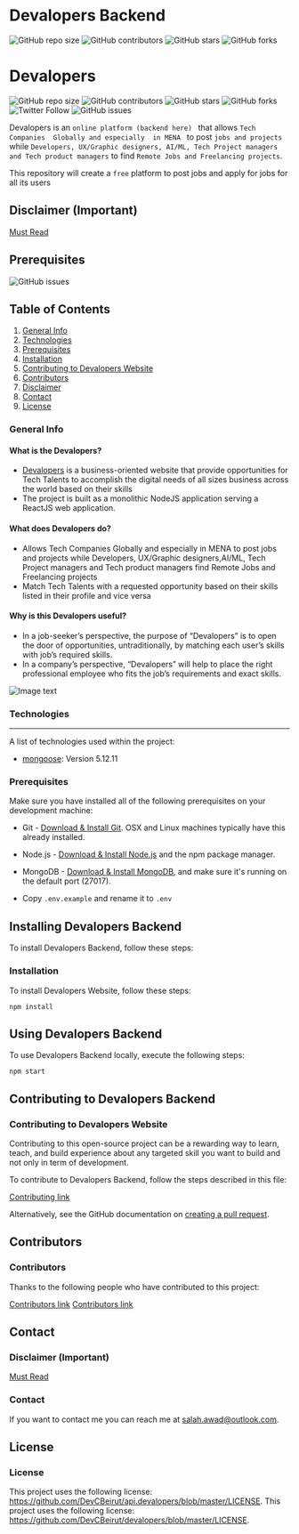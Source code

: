 # Devalopers Backend

![GitHub repo size](https://img.shields.io/github/repo-size/DevCBeirut/api.devalopers)
![GitHub contributors](https://img.shields.io/github/contributors/DevCBeirut/api.devalopers)
![GitHub stars](https://img.shields.io/github/stars/DevCBeirut/api.devalopers?style=social)
![GitHub forks](https://img.shields.io/github/forks/DevCBeirut/api.devalopers?style=social)
# Devalopers 
![GitHub repo size](https://img.shields.io/github/repo-size/DevCBeirut/api.devalopers)
![GitHub contributors](https://img.shields.io/github/contributors/DevCBeirut/api.devalopers)
![GitHub stars](https://img.shields.io/github/stars/DevCBeirut/devalopers?style=social)
![GitHub forks](https://img.shields.io/github/forks/DevCBeirut/devalopers?style=social)
![Twitter Follow](https://img.shields.io/twitter/follow/salahelawad?style=social)
![GitHub issues](https://img.shields.io/github/issues/DevCBeirut/api.devalopers)


Devalopers is an `online platform (backend here) ` that allows `Tech Companies  Globally and especially  in MENA ` to post `jobs and projects` while `Developers, UX/Graphic designers, AI/ML, Tech Project managers and Tech product managers` to find `Remote Jobs and Freelancing projects`.

This repository will create a `free` platform to post jobs and apply for jobs for all its users

## Disclaimer (Important) 
[Must Read](https://gist.github.com/salahawad/b0aa89e54a1d2b4dd599bc49c0a7c63e)

## Prerequisites
![GitHub issues](https://img.shields.io/github/issues/DevCBeirut/devalopers)

## Table of Contents
1. [General Info](#generalinfo)
2. [Technologies](#technologies)
3. [Prerequisites](#prerequisites)
4. [Installation](#installation)
5. [Contributing to Devalopers Website](#contributing)
6. [Contributors](#contributors)
7. [Disclaimer](#disclaimer)
8. [Contact](#contact)
9. [License](#license)
### General Info <a name="generalinfo"></a>
#### What is the Devalopers? #### 
- [Devalopers](https://devalopers.com/) is a business-oriented website that provide opportunities for Tech Talents to accomplish the digital needs of all sizes business across the world based on their skills
- The project is built as a monolithic NodeJS application serving a ReactJS web application.
#### What does  Devalopers do? #### 
- Allows Tech Companies Globally and especially in MENA to post jobs and projects while Developers, UX/Graphic designers,AI/ML, Tech Project managers and Tech product managers find Remote Jobs and Freelancing projects
- Match Tech Talents with a requested opportunity based on their skills listed in their profile and vice versa
#### Why is this Devalopers useful? #### 
- In a job-seeker’s perspective, the purpose of “Devalopers” is to open the door of opportunities, untraditionally, by matching each user’s skills with job’s required skills.
- In a company’s perspective, “Devalopers” will help to place the right professional employee who fits the job’s requirements and exact skills.

![Image text](https://devalopers.com/static/media/map-banner.561a61b8.png) 
### Technologies <a name="technologies"></a>
***
A list of technologies used within the project:
* [mongoose](https://mongoosejs.com/): Version 5.12.11
### Prerequisites <a name="prerequisites"></a>
Make sure you have installed all of the following prerequisites on your development machine:
* Git - [Download & Install Git](https://git-scm.com/downloads). OSX and Linux machines typically have this already installed.
* Node.js - [Download & Install Node.js](https://nodejs.org/en/download/) and the npm package manager.
* MongoDB - [Download & Install MongoDB](http://www.mongodb.org/downloads), and make sure it's running on the default port (27017).

* Copy `.env.example` and rename it to `.env` 

## Installing Devalopers Backend

To install Devalopers Backend, follow these steps:
### Installation <a name="installation"></a>
To install Devalopers Website, follow these steps:
```
npm install
```
## Using Devalopers Backend

To use Devalopers Backend locally, execute the following steps:

```
npm start
```



## Contributing to Devalopers Backend
### Contributing to Devalopers Website <a name="contributing"></a>
Contributing to this open-source project can be a rewarding way to learn, teach, and build experience about any targeted skill you want to build and not only in term of development.
<!--- If your README is long or you have some specific process or steps you want contributors to follow, consider creating a separate CONTRIBUTING.md file--->
To contribute to Devalopers Backend, follow the steps described in this file:


[Contributing link](https://github.com/DevCBeirut/api.devalopers/blob/master/CONTRIBUTING.md)

Alternatively, see the GitHub documentation on [creating a pull request](https://help.github.com/en/github/collaborating-with-issues-and-pull-requests/creating-a-pull-request).

## Contributors
### Contributors <a name="contributors"></a>

Thanks to the following people who have contributed to this project:

[Contributors link](https://github.com/DevCBeirut/api.devalopers/blob/master/CONTRIBUTING.md)
[Contributors link](https://github.com/DevCBeirut/api.devalopers/blob/master/CONTRIBUTORS.md)
<!--- • How do I get started?
		? Devalopers API Project [Georges]
		? Devalopers Front End Project [Salah] --->

## Contact
### Disclaimer (Important) <a name="disclaimer"></a>
[Must Read](https://gist.github.com/salahawad/b0aa89e54a1d2b4dd599bc49c0a7c63e)

### Contact <a name="contact"></a>
If you want to contact me you can reach me at <salah.awad@outlook.com>.

## License
### License <a name="license"></a>
<!--- If you're not sure which open license to use see https://choosealicense.com/--->

This project uses the following license: [<https://github.com/DevCBeirut/api.devalopers/blob/master/LICENSE>](<link>).
This project uses the following license: [<https://github.com/DevCBeirut/devalopers/blob/master/LICENSE>](<link>).
